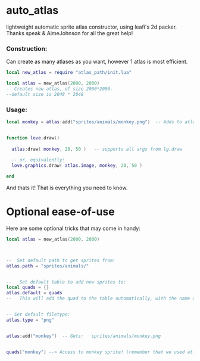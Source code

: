 # auto_atlas
lightweight automatic sprite atlas constructor, using leafi's 2d packer.
Thanks speak & AimeJohnson for all the great help!

### Construction:

Can create as many atlases as you want, however 1 atlas is most efficient.
```lua
local new_atlas = require "atlas_path/init.lua"

local atlas = new_atlas(2000, 2000)    
-- Creates new atlas, of size 2000*2000.
--default size is 2048 * 2048
```


### Usage:
```lua
local monkey = atlas:add("sprites/animals/monkey.png")  -- Adds to atlas


function love.draw()
  
  atlas:draw( monkey, 20, 50 )   -- supports all args from lg.draw
  
  -- or, equivalently:
  love.graphics.draw( atlas.image, monkey, 20, 50 )

end
```
And thats it!
That is everything you need to know.




# Optional ease-of-use
Here are some optional tricks that may come in handy:
```lua
local atlas = new_atlas(2000, 2000)    



--  Set default path to get sprites from:
atlas.path = "sprites/animals/"


--   Set default table to add new sprites to:
local quads = {}
atlas.default = quads
--   This will add the quad to the table automatically, with the name as the key.


-- Set default filetype:
atlas.type = "png"


atlas:add("monkey")  -- Gets:   sprites/animals/monkey.png


quads["monkey"] --> Access to monkey sprite! (remember that we used atlas.default)


```
